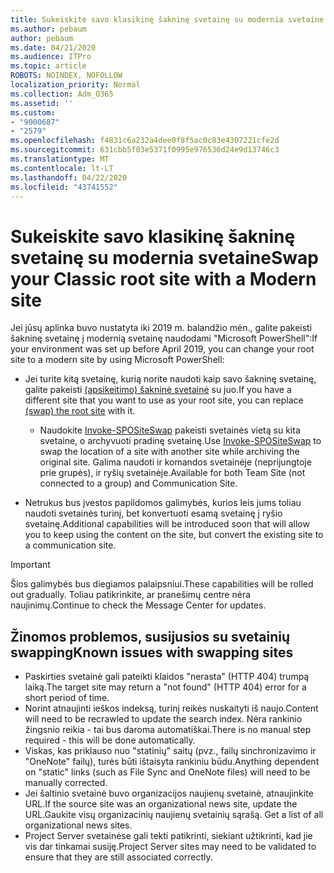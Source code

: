 ```yaml
---
title: Sukeiskite savo klasikinę šakninę svetainę su modernia svetaine
ms.author: pebaum
author: pebaum
ms.date: 04/21/2020
ms.audience: ITPro
ms.topic: article
ROBOTS: NOINDEX, NOFOLLOW
localization_priority: Normal
ms.collection: Adm_O365
ms.assetid: ''
ms.custom:
- "9000687"
- "2579"
ms.openlocfilehash: f4831c6a232a4dee0f8f5ac0c83e4307221cfe2d
ms.sourcegitcommit: 631cbb5f03e5371f0995e976536d24e9d13746c3
ms.translationtype: MT
ms.contentlocale: lt-LT
ms.lasthandoff: 04/22/2020
ms.locfileid: "43741552"
---
```

# <a name="swap-your-classic-root-site-with-a-modern-site"></a><span data-ttu-id="58a3c-102">Sukeiskite savo klasikinę šakninę svetainę su modernia svetaine</span><span class="sxs-lookup"><span data-stu-id="58a3c-102">Swap your Classic root site with a Modern site</span></span>

<span data-ttu-id="58a3c-103">Jei jūsų aplinka buvo nustatyta iki 2019 m. balandžio mėn., galite pakeisti šakninę svetainę į modernią svetainę naudodami "Microsoft PowerShell":</span><span class="sxs-lookup"><span data-stu-id="58a3c-103">If your environment was set up before April 2019, you can change your root site to a modern site by using Microsoft PowerShell:</span></span>

- <span data-ttu-id="58a3c-104">Jei turite kitą svetainę, kurią norite naudoti kaip savo šakninę svetainę, galite pakeisti [(apsikeitimo) šakninė svetainė](https://docs.microsoft.com/sharepoint/modern-root-site) su juo.</span><span class="sxs-lookup"><span data-stu-id="58a3c-104">If you have a different site that you want to use as your root site, you can replace [(swap) the root site](https://docs.microsoft.com/sharepoint/modern-root-site) with it.</span></span> 
    - <span data-ttu-id="58a3c-105">Naudokite [Invoke-SPOSiteSwap](https://docs.microsoft.com/powershell/module/sharepoint-online/invoke-spositeswap?view=sharepoint-ps) pakeisti svetainės vietą su kita svetaine, o archyvuoti pradinę svetainę.</span><span class="sxs-lookup"><span data-stu-id="58a3c-105">Use [Invoke-SPOSiteSwap](https://docs.microsoft.com/powershell/module/sharepoint-online/invoke-spositeswap?view=sharepoint-ps) to swap the location of a site with another site while archiving the original site.</span></span> <span data-ttu-id="58a3c-106">Galima naudoti ir komandos svetainėje (neprijungtoje prie grupės), ir ryšių svetainėje.</span><span class="sxs-lookup"><span data-stu-id="58a3c-106">Available for both Team Site (not connected to a group) and Communication Site.</span></span> 

- <span data-ttu-id="58a3c-107">Netrukus bus įvestos papildomos galimybės, kurios leis jums toliau naudoti svetainės turinį, bet konvertuoti esamą svetainę į ryšio svetainę.</span><span class="sxs-lookup"><span data-stu-id="58a3c-107">Additional capabilities will be introduced soon that will allow you to keep using the content on the site, but convert the existing site to a communication site.</span></span> 
>[!Important]
><span data-ttu-id="58a3c-108">Šios galimybės bus diegiamos palaipsniui.</span><span class="sxs-lookup"><span data-stu-id="58a3c-108">These capabilities will be rolled out gradually.</span></span> <span data-ttu-id="58a3c-109">Toliau patikrinkite, ar pranešimų centre nėra naujinimų.</span><span class="sxs-lookup"><span data-stu-id="58a3c-109">Continue to check the Message Center for updates.</span></span> 

## <a name="known-issues-with-swapping-sites"></a><span data-ttu-id="58a3c-110">Žinomos problemos, susijusios su svetainių swapping</span><span class="sxs-lookup"><span data-stu-id="58a3c-110">Known issues with swapping sites</span></span>

- <span data-ttu-id="58a3c-111">Paskirties svetainė gali pateikti klaidos "nerasta" (HTTP 404) trumpą laiką.</span><span class="sxs-lookup"><span data-stu-id="58a3c-111">The target site may return a "not found" (HTTP 404) error for a short period of time.</span></span>
- <span data-ttu-id="58a3c-112">Norint atnaujinti ieškos indeksą, turinį reikės nuskaityti iš naujo.</span><span class="sxs-lookup"><span data-stu-id="58a3c-112">Content will need to be recrawled to update the search index.</span></span> <span data-ttu-id="58a3c-113">Nėra rankinio žingsnio reikia - tai bus daroma automatiškai.</span><span class="sxs-lookup"><span data-stu-id="58a3c-113">There is no manual step required - this will be done automatically.</span></span>
- <span data-ttu-id="58a3c-114">Viskas, kas priklauso nuo "statinių" saitų (pvz., failų sinchronizavimo ir "OneNote" failų), turės būti ištaisyta rankiniu būdu.</span><span class="sxs-lookup"><span data-stu-id="58a3c-114">Anything dependent on "static" links (such as File Sync and OneNote files) will need to be manually corrected.</span></span>
- <span data-ttu-id="58a3c-115">Jei šaltinio svetainė buvo organizacijos naujienų svetainė, atnaujinkite URL.</span><span class="sxs-lookup"><span data-stu-id="58a3c-115">If the source site was an organizational news site, update the URL.</span></span><span data-ttu-id="58a3c-116">Gaukite visų organizacinių naujienų svetainių sąrašą.</span><span class="sxs-lookup"><span data-stu-id="58a3c-116"> Get a list of all organizational news sites.</span></span>
- <span data-ttu-id="58a3c-117">Project Server svetainėse gali tekti patikrinti, siekiant užtikrinti, kad jie vis dar tinkamai susiję.</span><span class="sxs-lookup"><span data-stu-id="58a3c-117">Project Server sites may need to be validated to ensure that they are still associated correctly.</span></span>
